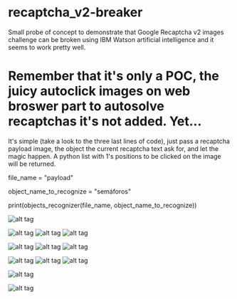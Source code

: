 # recaptcha_v2-breaker
Small probe of concept to demonstrate that Google Recaptcha v2 images challenge can be broken using IBM Watson artificial intelligence and it seems to work pretty well.

# Remember that it's only a POC, the juicy autoclick images on web broswer part to autosolve recaptchas it's not added. Yet...

It's simple (take a look to the three last lines of code), just pass a recaptcha payload image, the object the current recaptcha text ask for, and let the magic happen. A python list with 1's positions to be clicked on the image will be returned.

file_name = "payload"

object_name_to_recognize = "semáforos"

print(objects_recognizer(file_name, object_name_to_recognize))


![alt tag](https://snipboard.io/tfEGDi.jpg)

![alt tag](https://snipboard.io/8xdIMg.jpg) ![alt tag](https://snipboard.io/ANqpZY.jpg) ![alt tag](https://snipboard.io/QzjgHY.jpg)

![alt tag](https://snipboard.io/8QiXCD.jpg) ![alt tag](https://snipboard.io/EibKSN.jpg) ![alt tag](https://snipboard.io/v1twFx.jpg)

![alt tag](https://snipboard.io/7PTq93.jpg) ![alt tag](https://snipboard.io/KQvjVZ.jpg) ![alt tag](https://snipboard.io/KWaxFP.jpg)

![alt tag](https://i.snipboard.io/stTy8z.jpg)

![alt tag](https://snipboard.io/bkvuxH.jpg)
